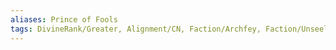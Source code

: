 ```yaml
---
aliases: Prince of Fools
tags: DivineRank/Greater, Alignment/CN, Faction/Archfey, Faction/UnseelieCourt
---
```

